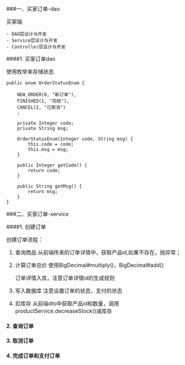 ###一、买家订单-dao

   买家端
   
    - DAO层设计与开发
    - Service层设计与开发
    - Controller层设计与开发
   

####1. 买家订单dao

使用枚举来存储状态

```
public enum OrderStatusEnum {

    NEW_ORDER(0, "新订单"),
    FINISHED(1, "完结"),
    CANCEL(2, "已取消")
    ;

    private Integer code;
    private String msg;

    OrderStatusEnum(Integer code, String msg) {
        this.code = code;
        this.msg = msg;
    }

    public Integer getCode() {
        return code;
    }

    public String getMsg() {
        return msg;
    }
}
```

###二、买家订单-service

####1. 创建订单
 
创建订单流程：

1. 查询商品
    从前端传来的订单详情中，获取产品id,如果不存在，抛异常；

2. 计算订单总价
    使用BigDecimal#multiply()，BigDecimal#add()
    
    订单详情入库，注意订单详情id的生成规则
    
3. 写入数据库
    注意设置订单的状态，支付的状态
    
4. 扣库存
    从前端dto中获取产品id和数量，调用productService.decreaseStock()减库存
    
#### 2. 查询订单

#### 3. 取消订单

#### 4. 完成订单和支付订单